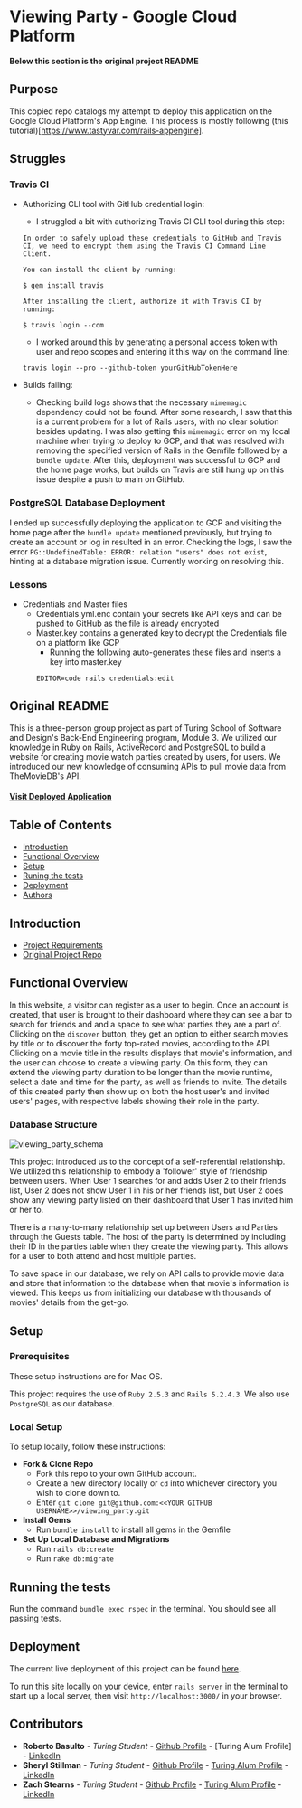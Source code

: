 # Viewing Party - Google Cloud Platform
__Below this section is the original project README__

## Purpose
This copied repo catalogs my attempt to deploy this application on the Google Cloud Platform's App Engine.  This process is mostly following (this tutorial)[https://www.tastyvar.com/rails-appengine].

## Struggles
### Travis CI
  * Authorizing CLI tool with GitHub credential login:
    * I struggled a bit with authorizing Travis CI CLI tool during this step:
    ```
    In order to safely upload these credentials to GitHub and Travis CI, we need to encrypt them using the Travis CI Command Line Client.

    You can install the client by running:

    $ gem install travis

    After installing the client, authorize it with Travis CI by running:

    $ travis login --com
    ```
    * I worked around this by generating a personal access token with user and repo scopes and entering it this way on the command line:
    ```
    travis login --pro --github-token yourGitHubTokenHere
    ```

  * Builds failing:
    * Checking build logs shows that the necessary `mimemagic` dependency could not be found.  After some research, I saw that this is a current problem for a lot of Rails users, with no clear solution besides updating.  I was also getting this `mimemagic` error on my local machine when trying to deploy to GCP, and that was resolved with removing the specified version of Rails in the Gemfile followed by a `bundle update`.  After this, deployment was successful to GCP and the home page works, but builds on Travis are still hung up on this issue despite a push to main on GitHub.


### PostgreSQL Database Deployment
I ended up successfully deploying the application to GCP and visiting the home page after the `bundle update` mentioned previously, but trying to create an account or log in resulted in an error.  Checking the logs, I saw the error `PG::UndefinedTable: ERROR: relation "users" does not exist`, hinting at a database migration issue.  Currently working on resolving this.


### Lessons

  * Credentials and Master files 
    * Credentials.yml.enc contain your secrets like API keys and can be pushed to GitHub as the file is already encrypted
    * Master.key contains a generated key to decrypt the Credentials file on a platform like GCP
      * Running the following auto-generates these files and inserts a key into master.key
      ``` 
      EDITOR=code rails credentials:edit
      ```
 




Original README
------

This is a three-person group project as part of Turing School of Software and Design's Back-End Engineering program, Module 3.  We utilized our knowledge in Ruby on Rails, ActiveRecord and PostgreSQL to build a website for creating movie watch parties created by users, for users.  We introduced our new knowledge of consuming APIs to pull movie data from TheMovieDB's API.

#### [Visit Deployed Application](https://viewing-party-13.herokuapp.com/)

## Table of Contents

  - [Introduction](#introduction)
  - [Functional Overview](#functional-overview)
  - [Setup](#setup)
  - [Runing the tests](#running-the-tests)
  - [Deployment](#deployment)
  - [Authors](#authors)

## Introduction
  * [Project Requirements](https://backend.turing.io/module3/projects/viewing_party/index)
  * [Original Project Repo](https://github.com/turingschool-examples/viewing_party)

## Functional Overview

In this website, a visitor can register as a user to begin.  Once an account is created, that user is brought to their dashboard where they can see a bar to search for friends and and a space to see what parties they are a part of.  Clicking on the `discover` button, they get an option to either search movies by title or to discover the forty top-rated movies, according to the API.  Clicking on a movie title in the results displays that movie's information, and the user can choose to create a viewing party.  On this form, they can extend the viewing party duration to be longer than the movie runtime, select a date and time for the party, as well as friends to invite.  The details of this created party then show up on both the host user's and invited users' pages, with respective labels showing their role in the party.

### Database Structure

<img src="https://i.postimg.cc/d324DsL9/Viewing-Party-DB-Schema.png" alt="viewing_party_schema">

This project introduced us to the concept of a self-referential relationship.  We utilized this relationship to embody a 'follower' style of friendship between users.  When User 1 searches for and adds User 2 to their friends list, User 2 does not show User 1 in his or her friends list, but User 2 does show any viewing party listed on their dashboard that User 1 has invited him or her to.

There is a many-to-many relationship set up between Users and Parties through the Guests table.  The host of the party is determined by including their ID in the parties table when they create the viewing party.  This allows for a user to both attend and host multiple parties.

To save space in our database, we rely on API calls to provide movie data and store that information to the database when that movie's information is viewed.  This keeps us from initializing our database with thousands of movies' details from the get-go.

## Setup

### Prerequisites

These setup instructions are for Mac OS.

This project requires the use of `Ruby 2.5.3` and `Rails 5.2.4.3`.
We also use `PostgreSQL` as our database.

### Local Setup

To setup locally, follow these instructions:
  * __Fork & Clone Repo__
    * Fork this repo to your own GitHub account.
    * Create a new directory locally or `cd` into whichever directory you wish to clone down to.
    * Enter `git clone git@github.com:<<YOUR GITHUB USERNAME>>/viewing_party.git`
  * __Install Gems__
    * Run `bundle install` to install all gems in the Gemfile
  * __Set Up Local Database and Migrations__
    * Run `rails db:create`
    * Run `rake db:migrate`

## Running the tests

Run the command `bundle exec rspec` in the terminal.  You should see all passing tests.

## Deployment

The current live deployment of this project can be found [here](https://viewing-party-13.herokuapp.com/).

To run this site locally on your device, enter `rails server` in the terminal to start up a local server, then visit `http://localhost:3000/` in your browser.

## Contributors

  - **Roberto Basulto** - *Turing Student* - [Github Profile](https://github.com/Eternal-Flame085) - [Turing Alum Profile] - [LinkedIn](https://www.linkedin.com/in/roberto-basulto-9051941b9/)
  - **Sheryl Stillman** - *Turing Student* - [Github Profile](https://github.com/stillsheryl) - [Turing Alum Profile](https://alumni.turing.io/alumni/sheryl-stillman) - [LinkedIn](https://www.linkedin.com/in/sherylstillman1/)
  - **Zach Stearns** - *Turing Student* - [Github Profile](https://github.com/Stearnzy) - [Turing Alum Profile](https://alumni.turing.io/alumni/zach-stearns) - [LinkedIn](https://www.linkedin.com/in/zach-stearns/)

